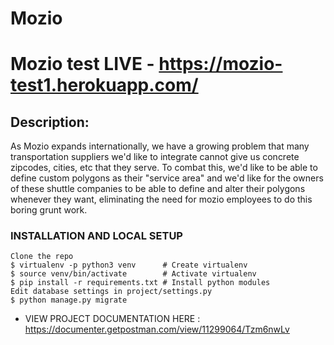 # Mozio 

# Mozio test LIVE - https://mozio-test1.herokuapp.com/

## Description:

As Mozio expands internationally, we have a growing problem that many transportation suppliers we'd like to integrate cannot give us concrete zipcodes, cities, etc that they serve. To combat this, we'd like to be able to define custom polygons as their "service area" and we'd like for the owners of these shuttle companies to be able to define and alter their polygons whenever they want, eliminating the need for mozio employees to do this boring grunt work.

### INSTALLATION AND LOCAL SETUP

```
Clone the repo
$ virtualenv -p python3 venv      # Create virtualenv
$ source venv/bin/activate        # Activate virtualenv
$ pip install -r requirements.txt # Install python modules
Edit database settings in project/settings.py
$ python manage.py migrate
```

   - VIEW PROJECT DOCUMENTATION HERE :
     https://documenter.getpostman.com/view/11299064/Tzm6nwLv
